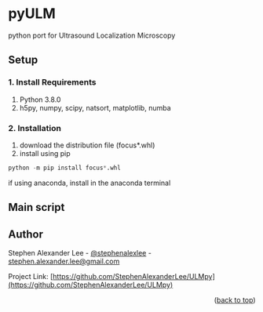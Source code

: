 # pyULM
python port for Ultrasound Localization Microscopy

## Setup
### 1. Install Requirements
1. Python 3.8.0
2. h5py, numpy, scipy, natsort, matplotlib, numba

### 2. Installation
1. download the distribution file (focus*.whl)
2. install using pip
```python
python -m pip install focus*.whl
```

if using anaconda, install in the anaconda terminal

## Main script



<!-- CONTACT -->
## Author

Stephen Alexander Lee - [@stephenalexlee](https://twitter.com/stephenalexlee) - stephen.alexander.lee@gmail.com

Project Link: [https://github.com/StephenAlexanderLee/ULMpy](https://github.com/StephenAlexanderLee/ULMpy)

<p align="right">(<a href="#top">back to top</a>)</p>
